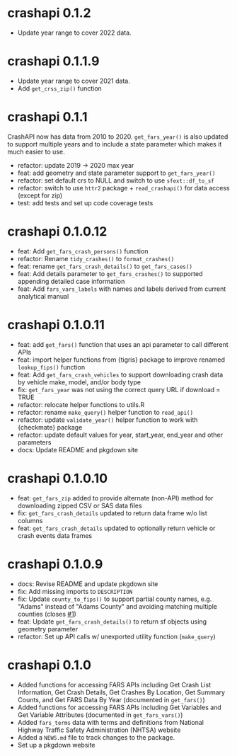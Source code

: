<!-- NEWS.md is maintained by https://fledge.cynkra.com, contributors should not edit this file -->

# crashapi 0.1.2

- Update year range to cover 2022 data.

# crashapi 0.1.1.9

- Update year range to cover 2021 data.
- Add `get_crss_zip()` function

# crashapi 0.1.1

CrashAPI now has data from 2010 to 2020. `get_fars_year()` is also updated to support multiple years and to include a state parameter which makes it much easier to use.

- refactor: update 2019 -> 2020 max year
- feat: add geometry and state parameter support to `get_fars_year()`
- refactor: set default crs to NULL and switch to use `sfext::df_to_sf`
- refactor: switch to use `httr2` package + `read_crashapi()` for data access (except for zip)
- test: add tests and set up code coverage tests

# crashapi 0.1.0.12

- feat: Add `get_fars_crash_persons()` function
- refactor: Rename `tidy_crashes()` to `format_crashes()`
- feat: rename `get_fars_crash_details()` to `get_fars_cases()`
- feat: Add details parameter to `get_fars_crashes()` to supported appending detailed case information
- feat: Add `fars_vars_labels` with names and labels derived from current analytical manual

# crashapi 0.1.0.11

- feat: add `get_fars()` function that uses an api parameter to call different APIs
- feat: import helper functions from {tigris} package to improve renamed `lookup_fips()` function
- feat: Add `get_fars_crash_vehicles` to support downloading crash data by vehicle make, model, and/or body type
- fix: `get_fars_year` was not using the correct query URL if download = TRUE
- refactor: relocate helper functions to utils.R
- refactor: rename `make_query()` helper function to `read_api()`
- refactor: update `validate_year()` helper function to work with {checkmate} package
- refactor: update default values for year, start_year, end_year and other parameters
- docs: Update README and pkgdown site

# crashapi 0.1.0.10

- feat: `get_fars_zip` added to provide alternate (non-API) method for downloading zipped CSV or SAS data files
- fix: `get_fars_crash_details` updated to return data frame w/o list columns
- feat: `get_fars_crash_details` updated to optionally return vehicle or crash events data frames

# crashapi 0.1.0.9

- docs: Revise README and update pkgdown site
- fix: Add missing imports to `DESCRIPTION`
- fix: Update `county_to_fips()` to support partial county names, e.g. "Adams" instead of "Adams County" and avoiding matching multiple counties (closes [#1](https://github.com/elipousson/crashapi/issues/1))
- feat: Update `get_fars_crash_details()` to return sf objects using geometry parameter
- refactor: Set up API calls w/ unexported utility function (`make_query`)

# crashapi 0.1.0

* Added functions for accessing FARS APIs including Get Crash List Information,  Get Crash Details, Get Crashes By Location, Get Summary Counts, and Get FARS Data By Year (documented in `get_fars()`)
* Added functions for accessing FARS APIs including Get Variables and Get Variable Attributes (documented in `get_fars_vars()`)
* Added `fars_terms` data with terms and definitions from National Highway Traffic Safety Administration (NHTSA) website
* Added a `NEWS.md` file to track changes to the package.
* Set up a pkgdown website

